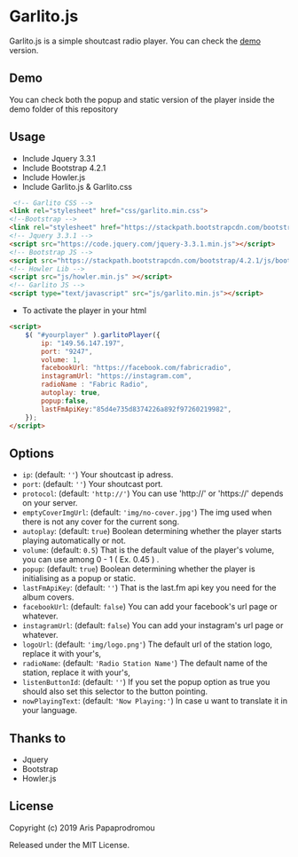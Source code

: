 # Garlito.js 

Garlito.js is a simple shoutcast radio player.  You can check the [demo](https://garlito.fabricradio.com/) version.

## Demo

You can check both the popup and static version of the player inside the demo folder of this repository

## Usage

- Include Jquery 3.3.1
- Include Bootstrap 4.2.1
- Include Howler.js
- Include Garlito.js & Garlito.css

```html
 <!-- Garlito CSS -->
<link rel="stylesheet" href="css/garlito.min.css">
<!--Bootstrap -->
<link rel="stylesheet" href="https://stackpath.bootstrapcdn.com/bootstrap/4.2.1/css/bootstrap.min.css">
<!-- Jquery 3.3.1 -->
<script src="https://code.jquery.com/jquery-3.3.1.min.js"></script>
<!-- Bootstrap JS -->
<script src="https://stackpath.bootstrapcdn.com/bootstrap/4.2.1/js/bootstrap.min.js"></script>
<!-- Howler Lib -->
<script src="js/howler.min.js" ></script>
<!-- Garlito JS -->
<script type="text/javascript" src="js/garlito.min.js"></script>
```


- To activate the player in your html

```html
<script>
    $( "#yourplayer" ).garlitoPlayer({
        ip: "149.56.147.197",
        port: "9247",
        volume: 1,
        facebookUrl: "https://facebook.com/fabricradio",
        instagramUrl: "https://instagram.com",
        radioName : "Fabric Radio",
        autoplay: true,
        popup:false,
        lastFmApiKey:"85d4e735d8374226a892f97260219982",
    });
</script>
```

## Options

- `ip`: (default: `''`) Your shoutcast ip adress.
- `port`: (default: `''`) Your shoutcast port.
- `protocol`: (default: `'http://'`) You can use 'http://' or 'https://' depends on your server.
- `emptyCoverImgUrl`: (default: `'img/no-cover.jpg'`) The img used when there is not any cover for the current song.
- `autoplay`: (default: `true`) Boolean determining whether the player starts playing automatically or not.
- `volume`: (default: `0.5`) That is the default value of the player's volume, you can use among 0 - 1 ( Ex. 0.45 ) .
- `popup`: (default: `true`) Boolean determining whether the player is initialising as a popup or static.
- `lastFmApiKey`: (default: `''`) That is the last.fm api key you need for the album covers.
- `facebookUrl`: (default: `false`) You can add your facebook's url page or whatever.
- `instagramUrl`: (default: `false`) You can add your instagram's url page or whatever.
- `logoUrl`: (default: `'img/logo.png'`) The default url of the station logo, replace it with your's,
- `radioName`: (default: `'Radio Station Name'`) The default name of the station, replace it with your's,
- `listenButtonId`: (default: `''`) If you set the popup option as true you should also set this selector to the button pointing.
- `nowPlayingText`: (default: `'Now Playing:'`) In case u want to translate it in your language.

## Thanks to
- Jquery
- Bootstrap
- Howler.js

## License
Copyright (c) 2019 Aris Papaprodromou

Released under the MIT License.




